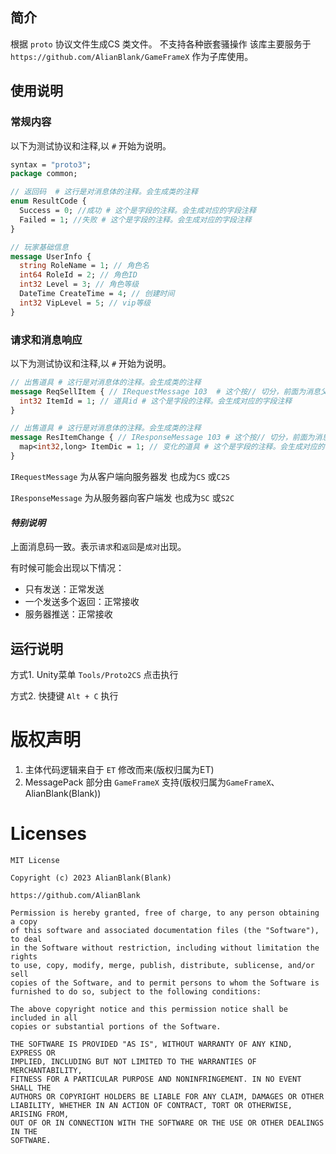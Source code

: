 ## 简介
根据 `proto` 协议文件生成CS 类文件。 不支持各种嵌套骚操作
该库主要服务于 `https://github.com/AlianBlank/GameFrameX` 作为子库使用。

## 使用说明

### 常规内容

以下为测试协议和注释,以 `#` 开始为说明。

```protobuf
syntax = "proto3";
package common;

// 返回码  # 这行是对消息体的注释。会生成类的注释
enum ResultCode {
  Success = 0; //成功 # 这个是字段的注释。会生成对应的字段注释
  Failed = 1; //失败 # 这个是字段的注释。会生成对应的字段注释
}

// 玩家基础信息
message UserInfo {
  string RoleName = 1; // 角色名
  int64 RoleId = 2; // 角色ID
  int32 Level = 3; // 角色等级
  DateTime CreateTime = 4; // 创建时间
  int32 VipLevel = 5; // vip等级
}
```

### 请求和消息响应

以下为测试协议和注释,以 `#` 开始为说明。

```protobuf
// 出售道具 # 这行是对消息体的注释。会生成类的注释
message ReqSellItem { // IRequestMessage 103  # 这个按// 切分，前面为消息父类, 后面为消息码，自己掌握消息码分类
  int32 ItemId = 1; // 道具id # 这个是字段的注释。会生成对应的字段注释
}

// 出售道具 # 这行是对消息体的注释。会生成类的注释
message ResItemChange { // IResponseMessage 103 # 这个按// 切分，前面为消息父类, 后面为消息码，自己掌握消息码分类
  map<int32,long> ItemDic = 1; // 变化的道具 # 这个是字段的注释。会生成对应的字段注释
}
```

`IRequestMessage` 为从客户端向服务器发 也成为`CS` 或`C2S`

`IResponseMessage` 为从服务器向客户端发 也成为`SC` 或`S2C`

#### *特别说明*

上面消息码一致。表示`请求`和`返回`是`成对`出现。

有时候可能会出现以下情况： 

- 只有发送：正常发送
- 一个发送多个返回：正常接收
- 服务器推送：正常接收

## 运行说明

方式1. Unity菜单 `Tools/Proto2CS` 点击执行

方式2. 快捷键 `Alt + C` 执行

# 版权声明

1. 主体代码逻辑来自于 `ET` 修改而来(版权归属为ET)
2. MessagePack 部分由 `GameFrameX` 支持(版权归属为`GameFrameX`、AlianBlank(Blank))

# Licenses

```
MIT License

Copyright (c) 2023 AlianBlank(Blank)

https://github.com/AlianBlank

Permission is hereby granted, free of charge, to any person obtaining a copy
of this software and associated documentation files (the "Software"), to deal
in the Software without restriction, including without limitation the rights
to use, copy, modify, merge, publish, distribute, sublicense, and/or sell
copies of the Software, and to permit persons to whom the Software is
furnished to do so, subject to the following conditions:

The above copyright notice and this permission notice shall be included in all
copies or substantial portions of the Software.

THE SOFTWARE IS PROVIDED "AS IS", WITHOUT WARRANTY OF ANY KIND, EXPRESS OR
IMPLIED, INCLUDING BUT NOT LIMITED TO THE WARRANTIES OF MERCHANTABILITY,
FITNESS FOR A PARTICULAR PURPOSE AND NONINFRINGEMENT. IN NO EVENT SHALL THE
AUTHORS OR COPYRIGHT HOLDERS BE LIABLE FOR ANY CLAIM, DAMAGES OR OTHER
LIABILITY, WHETHER IN AN ACTION OF CONTRACT, TORT OR OTHERWISE, ARISING FROM,
OUT OF OR IN CONNECTION WITH THE SOFTWARE OR THE USE OR OTHER DEALINGS IN THE
SOFTWARE.
```

